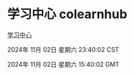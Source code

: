 # 学习中心 colearnhub
[学习中心](http://219.139.197.74:56308/colearnhub/)

2024年 11月 02日 星期六 23:40:02 CST

2024年 11月 02日 星期六 15:40:02 GMT
